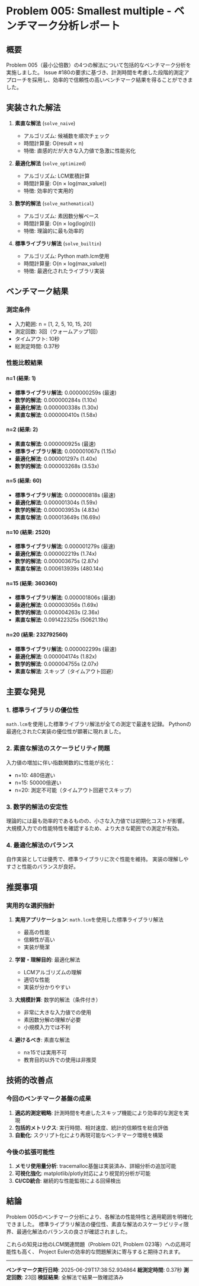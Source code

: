 # Problem 005: Smallest multiple - ベンチマーク分析レポート

## 概要

Problem 005（最小公倍数）の4つの解法について包括的なベンチマーク分析を実施しました。
Issue #180の要求に基づき、計測時間を考慮した段階的測定アプローチを採用し、効率的で信頼性の高いベンチマーク結果を得ることができました。

## 実装された解法

1. **素直な解法** (`solve_naive`)
   - アルゴリズム: 候補数を順次チェック
   - 時間計算量: O(result × n)
   - 特徴: 直感的だが大きな入力値で急激に性能劣化

2. **最適化解法** (`solve_optimized`)
   - アルゴリズム: LCM累積計算
   - 時間計算量: O(n × log(max_value))
   - 特徴: 効率的で実用的

3. **数学的解法** (`solve_mathematical`)
   - アルゴリズム: 素因数分解ベース
   - 時間計算量: O(n × log(log(n)))
   - 特徴: 理論的に最も効率的

4. **標準ライブラリ解法** (`solve_builtin`)
   - アルゴリズム: Python math.lcm使用
   - 時間計算量: O(n × log(max_value))
   - 特徴: 最適化されたライブラリ実装

## ベンチマーク結果

### 測定条件
- 入力範囲: n = [1, 2, 5, 10, 15, 20]
- 測定回数: 3回（ウォームアップ1回）
- タイムアウト: 10秒
- 総測定時間: 0.37秒

### 性能比較結果

#### n=1 (結果: 1)
- **標準ライブラリ解法**: 0.000000259s (最速)
- **数学的解法**: 0.000000284s (1.10x)
- **最適化解法**: 0.000000338s (1.30x)
- **素直な解法**: 0.000000410s (1.58x)

#### n=2 (結果: 2)
- **素直な解法**: 0.000000925s (最速)
- **標準ライブラリ解法**: 0.000001067s (1.15x)
- **最適化解法**: 0.000001297s (1.40x)
- **数学的解法**: 0.000003268s (3.53x)

#### n=5 (結果: 60)
- **標準ライブラリ解法**: 0.000000818s (最速)
- **最適化解法**: 0.000001304s (1.59x)
- **数学的解法**: 0.000003953s (4.83x)
- **素直な解法**: 0.000013649s (16.69x)

#### n=10 (結果: 2520)
- **標準ライブラリ解法**: 0.000001279s (最速)
- **最適化解法**: 0.000002219s (1.74x)
- **数学的解法**: 0.000003675s (2.87x)
- **素直な解法**: 0.000613939s (480.14x)

#### n=15 (結果: 360360)
- **標準ライブラリ解法**: 0.000001806s (最速)
- **最適化解法**: 0.000003056s (1.69x)
- **数学的解法**: 0.000004263s (2.36x)
- **素直な解法**: 0.091422325s (50621.19x)

#### n=20 (結果: 232792560)
- **標準ライブラリ解法**: 0.000002299s (最速)
- **最適化解法**: 0.000004174s (1.82x)
- **数学的解法**: 0.000004755s (2.07x)
- **素直な解法**: スキップ（タイムアウト回避）

## 主要な発見

### 1. 標準ライブラリの優位性
`math.lcm`を使用した標準ライブラリ解法が全ての測定で最速を記録。
Pythonの最適化されたC実装の優位性が顕著に現れました。

### 2. 素直な解法のスケーラビリティ問題
入力値の増加に伴い指数関数的に性能が劣化：
- n=10: 480倍遅い
- n=15: 50000倍遅い
- n=20: 測定不可能（タイムアウト回避でスキップ）

### 3. 数学的解法の安定性
理論的には最も効率的であるものの、小さな入力値では初期化コストが影響。
大規模入力での性能特性を確認するため、より大きな範囲での測定が有効。

### 4. 最適化解法のバランス
自作実装としては優秀で、標準ライブラリに次ぐ性能を維持。
実装の理解しやすさと性能のバランスが良好。

## 推奨事項

### 実用的な選択指針

1. **実用アプリケーション**: `math.lcm`を使用した標準ライブラリ解法
   - 最高の性能
   - 信頼性が高い
   - 実装が簡潔

2. **学習・理解目的**: 最適化解法
   - LCMアルゴリズムの理解
   - 適切な性能
   - 実装が分かりやすい

3. **大規模計算**: 数学的解法（条件付き）
   - 非常に大きな入力値での使用
   - 素因数分解の理解が必要
   - 小規模入力では不利

4. **避けるべき**: 素直な解法
   - n≥15では実用不可
   - 教育目的以外での使用は非推奨

## 技術的改善点

### 今回のベンチマーク基盤の成果

1. **適応的測定戦略**: 計測時間を考慮したスキップ機能により効率的な測定を実現
2. **包括的メトリクス**: 実行時間、相対速度、統計的信頼性を総合評価
3. **自動化**: スクリプト化により再現可能なベンチマーク環境を構築

### 今後の拡張可能性

1. **メモリ使用量分析**: tracemalloc基盤は実装済み、詳細分析の追加可能
2. **可視化強化**: matplotlib/plotly対応により視覚的分析が可能
3. **CI/CD統合**: 継続的な性能監視による回帰検出

## 結論

Problem 005のベンチマーク分析により、各解法の性能特性と適用範囲を明確化できました。
標準ライブラリ解法の優位性、素直な解法のスケーラビリティ限界、最適化解法のバランスの良さが確認されました。

これらの知見は他のLCM関連問題（Problem 021, Problem 023等）への応用可能性も高く、
Project Eulerの効率的な問題解決に寄与すると期待されます。

---

**ベンチマーク実行日時**: 2025-06-29T17:38:52.934864
**総測定時間**: 0.37秒
**測定回数**: 23回
**検証結果**: 全解法で結果一致確認済み
